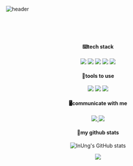 
<!--배너-->
![header](https://capsule-render.vercel.app/api?type=transparent&color=auto&height=200&section=header&text=InUng's%20Profile&fontSize=90&fontColor=8fbea5)

<div align="center">
  <br/>
  <br/>
  <br/>
  
  <!--기술스택 이미지-->
  <h4>⌨️tech stack</h4>
  <img src="https://img.shields.io/badge/Java-007396?style=flat-square&logo=Java&logoColor=white"/>
  <img src="https://img.shields.io/badge/JavaScript-F7DF1E?style=flat-square&logo=JavaScript&logoColor=white"/>
  <img src="https://img.shields.io/badge/Node.js-339933?style=flat-square&logo=Node.js&logoColor=white"/>
  <img src="https://img.shields.io/badge/Oracle-F80000?style=flat-square&logo=Oracle&logoColor=white"/>
  <img src="https://img.shields.io/badge/MySQL-4479A1?style=flat-square&logo=MySQL&logoColor=white"/>  
  
  <!--툴-->
  <h4>🔧tools to use</h4>
  <img src="https://img.shields.io/badge/macOS-000000?style=flat-square&logo=macOS&logoColor=white"/>
  <img src="https://img.shields.io/badge/Eclipse IDE-2C2255?style=flat-square&logo=Eclipse IDE&logoColor=white"/>
  <img src="https://img.shields.io/badge/Visual Studio Code-007ACC?style=flat-square&logo=Visual Studio Code&logoColor=white"/>

  <!--SNS-->
  <h4>🖥️communicate with me</h4>
  <!--인스타그램-->
  <a href="https://www.instagram.com/in_ung92/">
  <img src="https://img.shields.io/badge/Instagram-blueviolet?style=flat-square&logo=Instagram&logoColor=white"/>
  </a>
   <!--메일-->
  <a href="mailto:ung6860@gmail.com(mailto:ung6860@gmail.com)">
  <img src="https://img.shields.io/badge/Gmail-EA4335?style=flat-square&logo=Gmail&logoColor=white"/>
  </a>

  <h4>📖my github stats</h4>
  
  ![InUng's GitHub stats](https://github-readme-stats.vercel.app/api?username=HwangInUng&show_icons=true&theme=tokyonight)
<!--[![Solved.ac Profile](http://mazassumnida.wtf/api/v2/generate_badge?boj=ung6860)](https://solved.ac/ung6860/)  나중에 사용-->

  
  <a href="https://hits.seeyoufarm.com"><img src="https://hits.seeyoufarm.com/api/count/incr/badge.svg?url=https%3A%2F%2Fgithub.com%2FHwnagInUng%2Fhit-counter&count_bg=%23005FFF&title_bg=%23000000&icon=github.svg&icon_color=%23E7E7E7&title=hits&edge_flat=false"/></a>
  
  </div>
